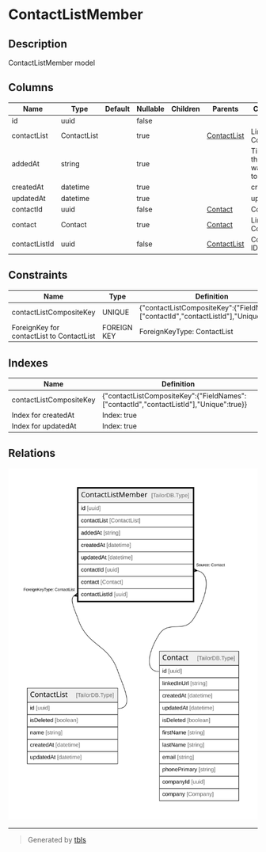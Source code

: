 # ContactListMember

## Description

ContactListMember model

## Columns

| Name | Type | Default | Nullable | Children | Parents | Comment |
| ---- | ---- | ------- | -------- | -------- | ------- | ------- |
| id | uuid |  | false |  |  |  |
| contactList | ContactList |  | true |  | [ContactList](ContactList.md) | Link to the ContactList |
| addedAt | string |  | true |  |  | Time when the contact was added to the list |
| createdAt | datetime |  | true |  |  | createdAt |
| updatedAt | datetime |  | true |  |  | updatedAt |
| contactId | uuid |  | false |  | [Contact](Contact.md) | Contact ID |
| contact | Contact |  | true |  | [Contact](Contact.md) | Link to the Contact |
| contactListId | uuid |  | false |  | [ContactList](ContactList.md) | ContactList ID |

## Constraints

| Name | Type | Definition |
| ---- | ---- | ---------- |
| contactListCompositeKey | UNIQUE | {"contactListCompositeKey":{"FieldNames":["contactId","contactListId"],"Unique":true}} |
| ForeignKey for contactList to ContactList | FOREIGN KEY | ForeignKeyType: ContactList |

## Indexes

| Name | Definition |
| ---- | ---------- |
| contactListCompositeKey | {"contactListCompositeKey":{"FieldNames":["contactId","contactListId"],"Unique":true}} |
| Index for createdAt | Index: true |
| Index for updatedAt | Index: true |

## Relations

![er](ContactListMember.svg)

---

> Generated by [tbls](https://github.com/k1LoW/tbls)
